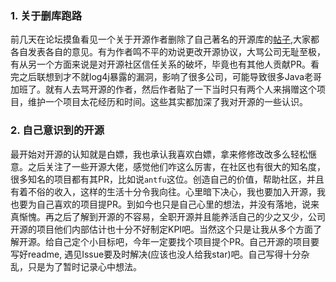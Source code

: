 ### 1. 关于删库跑路
前几天在论坛摸鱼看见一个关于开源作者删除了自己著名的开源库的[帖子](`https://www.v2ex.com/t/826515?p=1`),大家都各自发表各自的意见。有为作者鸣不平的劝说更改开源协议，大骂公司无耻至极，有从另一个方面来说是对开源社区信任关系的破坏，毕竟也有其他人贡献PR。看完之后联想到才不就log4j暴露的漏洞，影响了很多公司，可能导致很多Java老哥加班了。就有人去骂开源的作者，然后作者贴了一下当时只有两个人来捐赠这个项目，维护一个项目太花经历和时间。这些其实都加深了我对开源的一些认识。
### 2. 自己意识到的开源
最开始对开源的认知就是白嫖，我也承认我喜欢白嫖，拿来修修改改多么轻松惬意。之后关注了一些开源大佬，感觉他们咋这么厉害，在社区也有很大的知名度，很多知名的项目都有其PR，比如说`antfu`这位。创造自己的价值，帮助社区，并且有着不俗的收入，这样的生活十分令我向往。心里暗下决心，我也要加入开源，我也要为自己喜欢的项目提PR。到如今也只是自己心里的想法，并没有落地，说来真惭愧。再之后了解到开源的不容易，全职开源并且能养活自己的少之又少，公司开源的项目他们内部估计也十分不好制定KPI吧。当然这个只是让我从多个方面了解开源。给自己定个小目标吧，今年一定要找个项目提个PR。自己开源的项目要写好readme, 遇见Issue要及时解决(应该也没人给我star)吧。自己写得十分杂乱，只是为了暂时记录心中想法。
